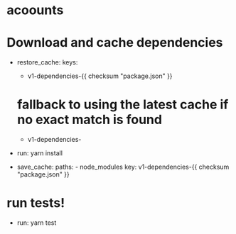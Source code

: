 # acoounts
 # Download and cache dependencies
  - restore_cache:
      keys:
      - v1-dependencies-{{ checksum "package.json" }}
      # fallback to using the latest cache if no exact match is found
      - v1-dependencies-

  - run: yarn install

  - save_cache:
      paths:
        - node_modules
      key: v1-dependencies-{{ checksum "package.json" }}
    
  # run tests!
  - run: yarn test
